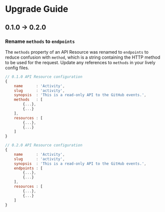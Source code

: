 Upgrade Guide
=============

0.1.0 -> 0.2.0
------------------

### Rename `methods` to `endpoints`

The `methods` property of an API Resource was renamed to `endpoints` to reduce confusion with `method`, which is a string containing the HTTP method to be used for the request. Update any references to `methods` in your lively config files.


```js
// 0.1.0 API Resource configuration
{
    name      : 'Activity',
    slug      : 'activity',
    synopsis  : 'This is a read-only API to the GitHub events.',
    methods   : [
        {...},
        {...}
    ],
    resources : [
        {...},
        {...}
    ]
}
```

```js
// 0.2.0 API Resource configuration
{
    name      : 'Activity',
    slug      : 'activity',
    synopsis  : 'This is a read-only API to the GitHub events.',
    endpoints : [
        {...},
        {...}
    ],
    resources : [
        {...},
        {...}
    ]
}
```
